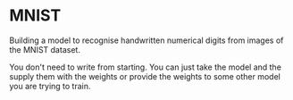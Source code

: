 # MNIST
Building a model to recognise handwritten numerical digits from images of the MNIST dataset.

You don't need to write from starting. You can just take the model and the supply them with the weights or provide the weights to some other model you are trying to train.
